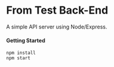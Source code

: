 # From Test Back-End
A simple API server using Node/Express.

#### Getting Started

```
npm install
npm start
```
